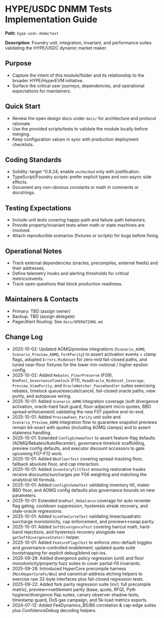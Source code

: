 # HYPE/USDC DNMM Tests Implementation Guide

**Path**: `hype-usdc-dnmm/test`

**Description**: Foundry unit, integration, invariant, and performance suites validating the HYPE/USDC dynamic market maker.

## Purpose
- Capture the intent of this module/folder and its relationship to the broader HYPE/HyperEVM initiative.
- Surface the critical user journeys, dependencies, and operational expectations for maintainers.

## Quick Start
- Review the open design docs under `docs/` for architecture and protocol rationale.
- Use the provided scripts/tests to validate the module locally before merging.
- Keep configuration values in sync with production deployment checklists.

## Coding Standards
- Solidity: target ^0.8.24; enable `unchecked` only with justification.
- TypeScript/Foundry scripts: prefer explicit types and non-async side effects.
- Document any non-obvious constants or math in comments or docstrings.

## Testing Expectations
- Include unit tests covering happy-path and failure-path behaviors.
- Provide property/invariant tests when math or state machines are involved.
- Attach reproducible scenarios (fixtures or scripts) for bugs before fixing.

## Operational Notes
- Track external dependencies (oracles, precompiles, external feeds) and their addresses.
- Define telemetry hooks and alerting thresholds for critical metrics/events.
- Track open questions that block production readiness.

## Maintainers & Contacts
- Primary: TBD (assign owner)
- Backup: TBD (assign delegate)
- Pager/Alert Routing: See `docs/OPERATIONS.md`

## Change Log
- 2025-10-02: Updated AOMQ/preview integrations (`Scenario_AOMQ`, `Scenario_Preview_AOMQ`, `ForkParity`) to assert activation events + clamp flags, adopted `Errors.MidUnset` for zero-mid fail-closed paths, and tuned near-floor fixtures for the lower min-notional / higher epsilon config.
- 2025-10-02: Added `Rebates_FloorPreserve` (F09), `DnmPool_GovernanceTimelock` (F11), `ReadOracle_MidUnset_Coverage`, `Preview_ViewPurity`, and `OracleWatcher_PauseHandler` suites exercising rebates, timelock queue/execute/cancel, fail-closed oracle paths, view purity, and autopause wiring.
- 2025-10-01: Added `Scenario_AOMQ` integration coverage (soft divergence activation, oracle-hard fault guard, floor-adjacent micro quotes, BBO spread enforcement) validating the new F07 pipeline end-to-end.
- 2025-10-01: Added `PreviewFees_Parity` unit suite and `Scenario_Preview_AOMQ` integration flow to guarantee snapshot previews remain bit-exact with quotes (including AOMQ clamps) and to assert staleness handling.
- 2025-10-01: Extended `ConfigSchemaTest` to assert feature-flag defaults (AOMQ/Rebates/AutoRecenter), governance timelock scaffolding, preview config defaults, and executor discount accessors to gate upcoming F07–F12 work.
- 2025-10-01: Added `BboFloorTest` covering spread-tracking floor, fallback absolute floor, and cap interaction.
- 2025-10-01: Added `InventoryTiltTest` ensuring restorative trades receive discounts/surcharges per F06 weighting and matching the analytical tilt formula.
- 2025-10-01: Added `ConfigSchemaTest` validating inventory tilt, maker BBO floor, and AOMQ config defaults plus governance bounds on new parameters.
- 2025-10-01: Extended `DnmPool_Rebalance` coverage for auto recenter flag gating, cooldown suppression, hysteresis streak recovery, and stale-oracle regressions.
- 2025-10-01: Added `SizeFeeCurveTest` validating linear/quadratic surcharge monotonicity, cap enforcement, and preview↔swap parity.
- 2025-10-01: Added `SoftDivergenceTest` covering haircut math, hard-band rejections, and hysteresis recovery alongside new `getSoftDivergenceState()` helper.
- 2025-10-01: Added `FeatureFlagsTest` to enforce zero-default toggles and governance-controlled enablement; updated quote suite bootstrapping for explicit debug/blend opt-ins.
- 2025-09-28: Added divergence policy regression (unit) and floor monotonicity/property fuzz suites to cover partial-fill invariants.
- 2025-09-28: Introduced HyperCore precompile harness (`MockHyperCorePx/Bbo`) and canonical-address etching helpers to exercise raw 32-byte interfaces plus fail-closed regression tests.
- 2025-09-22: Added fork parity regression suite (incl. full precompile matrix), preview↔settlement parity (base, quote, RFQ), Pyth hygiene/divergence flap suites, canary observer shadow tests, timestamp guard, DoS gas campaign, and 5k-load metrics exports.
- 2024-07-12: Added FeeDynamics_B5/B6 correlation & cap-edge suites plus ConfidenceDebug decoding helpers.
